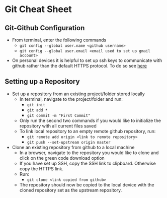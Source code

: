 # Git Cheat Sheet #

## Git-Github Configuration ##
- From terminal, enter the following commands
	- `git config --global user.name <github username>`
	- `git config --global user.email <email used to set up gmail account>`
- On personal devices it is helpful to set up ssh keys to communicate with github rather than the default HTTPS protocol. To do so see [here](https://docs.github.com/en/free-pro-team@latest/github/authenticating-to-github/connecting-to-github-with-ssh)

## Setting up a Repository ##
- Set up a repository from an existing project/folder stored locally
	- In terminal, navigate to the project/folder and run:
		- `git init`
		- `git add *`
		- `git commit -m "First Commit"`
	- Only run the second two commands if you would like to initialize the repository with all current files saved 
	- To link local repository to an empty remote github repository, run:
		- `git remote add origin <link to remote repository>`
		- `git push --set-upstream origin master`
- Clone an existing repository from github to a local machine
	- In a browser, navigate to the repository you would like to clone and click on the green code download option
	- If you have set up SSH, copy the SSH link to clipboard. Otherwise copy the HTTPS link.
	- Run:
		- `git clone <link copied from github>`
	- The repository should now be copied to the local device with the cloned repository set as the upstream repository.
